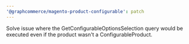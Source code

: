 ```yaml
---
'@graphcommerce/magento-product-configurable': patch
---
```


Solve issue where the GetConfigurableOptionsSelection query would be executed even if the product wasn't a ConfigurableProduct.
